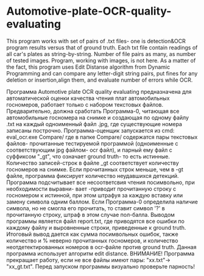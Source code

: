 # Automotive-plate-OCR-quality-evaluating
This program works with set of pairs of .txt files- one is detection&OCR program results versus that of ground truth. Each txt file contain readings of all car's plates as string-by-string. Number of file pairs as many, as number of tested images. Program, working with images, is not here.
As a matter of the fact, this program uses Edit Distanse algorithm from Dynamic Programming and can compare any letter-digit string pairs, put fines for any deletion or insertion,align them, and evaluate number of errors while OCR.

Программа Automotive plate OCR quality evaluating предназначена для автоматической оценки
качества чтения плат автомобильных госномеров, работает только с набором текстовых файлов.
Предварительно, должна сработать Программа-0, читающая все автомобильные госномера на снимке и создающая
по одному файлу .txt на каждый одноименный файл .jpg, где существующие номера записаны построчно. 
Программа-оценщик запускается из cmd:
eval_ocr.exe Compare/
где в папке Compare/ содержатся пары текстовых файлов- прочитанные тестируемой
программой (одноименные с соответствующим jpg файлом- ocr файл), и парный ему файл с суффиксом "_gt",
что означает ground truth- то есть истинные. Количество записей-строк в файле  _gt соответствует
количеству госномеров на снимке. Если прочитанных строк меньше, чем в -gt файле, программа фиксирует 
количество неудавшихся детекций.
  Программа подсчитывает все несоответсвия чтения посимвольно, при необходимости выравни-
вает -приводит прочитанную строку с госномером к истинной, при этом штрафуя за каждую вставку
или замену символа одним баллом. Если Программа-0 определила наличие символа, но не смогла его прочитать, 
то ставит символ '?' в прочитанную строку, штраф в этом случае пол-балла.
  Выводом программы является файл report.txt, где приводятся все ошибки по каждому файлу и 
выровненные строки, приведенные к ground truth.
  Итоговый вывод дается как сумма посимвольных ошибок, также количество и % неверно прочитанных
госномеров, и количество  неотдетектированных номеров в ocr-файле против ground truth. 
Данная программа использует алгоритм edit distance.
  ВНИМАНИЕ! Программа прекращает работу, если не все файлы имеют пары: "xx.txt"-> "xx_gt.txt".
Перед запуском программы визуально проверьте парность! 

